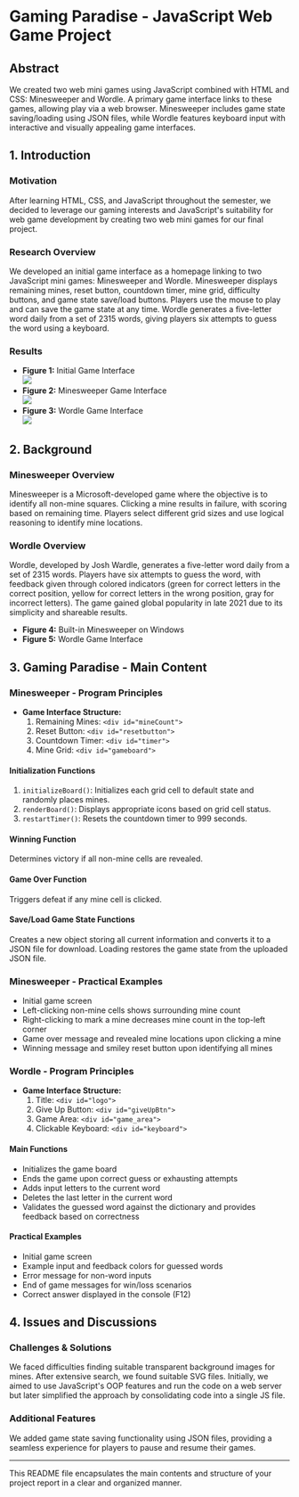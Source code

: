 
# Gaming Paradise - JavaScript Web Game Project

## Abstract
We created two web mini games using JavaScript combined with HTML and CSS: Minesweeper and Wordle. A primary game interface links to these games, allowing play via a web browser. Minesweeper includes game state saving/loading using JSON files, while Wordle features keyboard input with interactive and visually appealing game interfaces.

## 1. Introduction
### Motivation
After learning HTML, CSS, and JavaScript throughout the semester, we decided to leverage our gaming interests and JavaScript's suitability for web game development by creating two web mini games for our final project.

### Research Overview
We developed an initial game interface as a homepage linking to two JavaScript mini games: Minesweeper and Wordle. Minesweeper displays remaining mines, reset button, countdown timer, mine grid, difficulty buttons, and game state save/load buttons. Players use the mouse to play and can save the game state at any time. Wordle generates a five-letter word daily from a set of 2315 words, giving players six attempts to guess the word using a keyboard.

### Results
- **Figure 1:** Initial Game Interface  
![](https://imgur.com/O3hE8I3.jpg)
- **Figure 2:** Minesweeper Game Interface  
![](https://imgur.com/8dbpWTJ.jpg)
- **Figure 3:** Wordle Game Interface  
![](https://imgur.com/DoRxyTz.jpg)
## 2. Background
### Minesweeper Overview
Minesweeper is a Microsoft-developed game where the objective is to identify all non-mine squares. Clicking a mine results in failure, with scoring based on remaining time. Players select different grid sizes and use logical reasoning to identify mine locations.

### Wordle Overview
Wordle, developed by Josh Wardle, generates a five-letter word daily from a set of 2315 words. Players have six attempts to guess the word, with feedback given through colored indicators (green for correct letters in the correct position, yellow for correct letters in the wrong position, gray for incorrect letters). The game gained global popularity in late 2021 due to its simplicity and shareable results.

- **Figure 4:** Built-in Minesweeper on Windows
- **Figure 5:** Wordle Game Interface

## 3. Gaming Paradise - Main Content
### Minesweeper - Program Principles
- **Game Interface Structure:**
  1. Remaining Mines: `<div id="mineCount">`
  2. Reset Button: `<div id="resetbutton">`
  3. Countdown Timer: `<div id="timer">`
  4. Mine Grid: `<div id="gameboard">`

#### Initialization Functions
1. `initializeBoard()`: Initializes each grid cell to default state and randomly places mines.
2. `renderBoard()`: Displays appropriate icons based on grid cell status.
3. `restartTimer()`: Resets the countdown timer to 999 seconds.

#### Winning Function
Determines victory if all non-mine cells are revealed.

#### Game Over Function
Triggers defeat if any mine cell is clicked.

#### Save/Load Game State Functions
Creates a new object storing all current information and converts it to a JSON file for download. Loading restores the game state from the uploaded JSON file.

### Minesweeper - Practical Examples
- Initial game screen
- Left-clicking non-mine cells shows surrounding mine count
- Right-clicking to mark a mine decreases mine count in the top-left corner
- Game over message and revealed mine locations upon clicking a mine
- Winning message and smiley reset button upon identifying all mines

### Wordle - Program Principles
- **Game Interface Structure:**
  1. Title: `<div id="logo">`
  2. Give Up Button: `<div id="giveUpBtn">`
  3. Game Area: `<div id="game_area">`
  4. Clickable Keyboard: `<div id="keyboard">`

#### Main Functions
- Initializes the game board
- Ends the game upon correct guess or exhausting attempts
- Adds input letters to the current word
- Deletes the last letter in the current word
- Validates the guessed word against the dictionary and provides feedback based on correctness

#### Practical Examples
- Initial game screen
- Example input and feedback colors for guessed words
- Error message for non-word inputs
- End of game messages for win/loss scenarios
- Correct answer displayed in the console (F12)

## 4. Issues and Discussions
### Challenges & Solutions
We faced difficulties finding suitable transparent background images for mines. After extensive search, we found suitable SVG files. Initially, we aimed to use JavaScript's OOP features and run the code on a web server but later simplified the approach by consolidating code into a single JS file.

### Additional Features
We added game state saving functionality using JSON files, providing a seamless experience for players to pause and resume their games.

---

This README file encapsulates the main contents and structure of your project report in a clear and organized manner.
